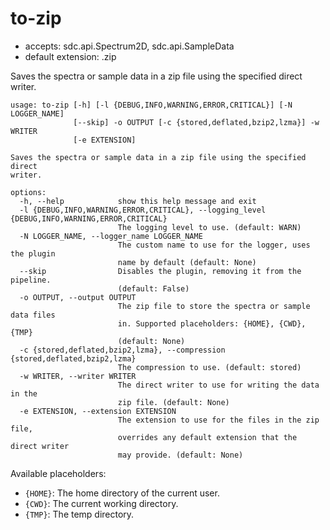 # to-zip

* accepts: sdc.api.Spectrum2D, sdc.api.SampleData
* default extension: .zip

Saves the spectra or sample data in a zip file using the specified direct writer.

```
usage: to-zip [-h] [-l {DEBUG,INFO,WARNING,ERROR,CRITICAL}] [-N LOGGER_NAME]
              [--skip] -o OUTPUT [-c {stored,deflated,bzip2,lzma}] -w WRITER
              [-e EXTENSION]

Saves the spectra or sample data in a zip file using the specified direct
writer.

options:
  -h, --help            show this help message and exit
  -l {DEBUG,INFO,WARNING,ERROR,CRITICAL}, --logging_level {DEBUG,INFO,WARNING,ERROR,CRITICAL}
                        The logging level to use. (default: WARN)
  -N LOGGER_NAME, --logger_name LOGGER_NAME
                        The custom name to use for the logger, uses the plugin
                        name by default (default: None)
  --skip                Disables the plugin, removing it from the pipeline.
                        (default: False)
  -o OUTPUT, --output OUTPUT
                        The zip file to store the spectra or sample data files
                        in. Supported placeholders: {HOME}, {CWD}, {TMP}
                        (default: None)
  -c {stored,deflated,bzip2,lzma}, --compression {stored,deflated,bzip2,lzma}
                        The compression to use. (default: stored)
  -w WRITER, --writer WRITER
                        The direct writer to use for writing the data in the
                        zip file. (default: None)
  -e EXTENSION, --extension EXTENSION
                        The extension to use for the files in the zip file,
                        overrides any default extension that the direct writer
                        may provide. (default: None)
```

Available placeholders:

* `{HOME}`: The home directory of the current user.
* `{CWD}`: The current working directory.
* `{TMP}`: The temp directory.
